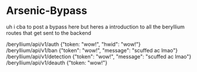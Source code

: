 # Arsenic-Bypass

uh i cba to post a bypass here but heres a introduction to all the beryllium routes that get sent to the backend 

/beryllium/api/v1/auth {"token: "wow!", "hwid": "wow!"}
/beryllium/api/v1/ban {"token": "wow!", "message": "scuffed ac lmao"}
/beryllium/api/v1/detection {"token": "wow!", "message": "scuffed ac lmao"}
/beryllium/api/v1/deauth {"token: "wow!"}
